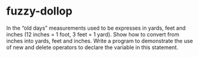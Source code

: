 # fuzzy-dollop
In the “old days” measurements used to be expresses in yards, feet and inches (12 inches = 1 foot, 3 feet = 1 yard). Show how to convert from inches into yards, feet and inches. Write a program to demonstrate the use of new and delete operators to declare the variable in this statement.  
